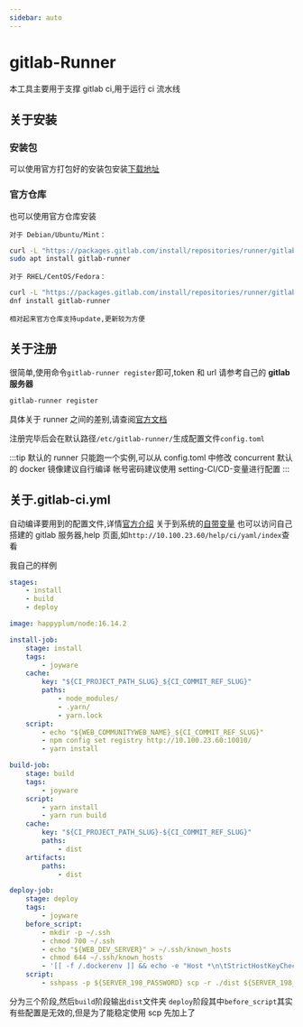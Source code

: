 ```yaml
---
sidebar: auto
---
```


# gitlab-Runner

本工具主要用于支撑 gitlab ci,用于运行 ci 流水线

## 关于安装

### 安装包

可以使用官方打包好的安装包安装[下载地址](https://gitlab-runner-downloads.s3.amazonaws.com/latest/index.html)

### 官方仓库

也可以使用官方仓库安装

    对于 Debian/Ubuntu/Mint：

```bash
curl -L "https://packages.gitlab.com/install/repositories/runner/gitlab-runner/script.deb.sh" | sudo bash
sudo apt install gitlab-runner
```

    对于 RHEL/CentOS/Fedora：

```bash
curl -L "https://packages.gitlab.com/install/repositories/runner/gitlab-runner/script.rpm.sh" | sudo bash
dnf install gitlab-runner
```

    相对起来官方仓库支持update,更新较为方便

## 关于注册

很简单,使用命令`gitlab-runner register`即可,token 和 url 请参考自己的 **gitlab 服务器**

```bash
gitlab-runner register
```

具体关于 runner 之间的差别,请查阅[官方文档](https://docs.gitlab.com/runner/register/)

注册完毕后会在默认路径`/etc/gitlab-runner/`生成配置文件`config.toml`

:::tip
默认的 runner 只能跑一个实例,可以从 config.toml 中修改 concurrent
默认的 docker 镜像建议自行编译
帐号密码建议使用 setting-CI/CD-变量进行配置
:::

## 关于.gitlab-ci.yml

自动编译要用到的配置文件,详情[官方介绍](https://docs.gitlab.com/ee/ci/yaml/index.html)
关于到系统的[自带变量](https://docs.gitlab.com/ee/ci/variables/predefined_variables.html)
也可以访问自己搭建的 gitlab 服务器,help 页面,如`http://10.100.23.60/help/ci/yaml/index`查看

我自己的样例

```yml
stages:
    - install
    - build
    - deploy

image: happyplum/node:16.14.2

install-job:
    stage: install
    tags:
        - joyware
    cache:
        key: "${CI_PROJECT_PATH_SLUG}_${CI_COMMIT_REF_SLUG}"
        paths:
            - node_modules/
            - .yarn/
            - yarn.lock
    script:
        - echo "${WEB_COMMUNITYWEB_NAME}_${CI_COMMIT_REF_SLUG}"
        - npm config set registry http://10.100.23.60:10010/
        - yarn install

build-job:
    stage: build
    tags:
        - joyware
    script:
        - yarn install
        - yarn run build
    cache:
        key: "${CI_PROJECT_PATH_SLUG}-${CI_COMMIT_REF_SLUG}"
        paths:
            - dist
    artifacts:
        paths:
            - dist

deploy-job:
    stage: deploy
    tags:
        - joyware
    before_script:
        - mkdir -p ~/.ssh
        - chmod 700 ~/.ssh
        - echo "${WEB_DEV_SERVER}" > ~/.ssh/known_hosts
        - chmod 644 ~/.ssh/known_hosts
        - '[[ -f /.dockerenv ]] && echo -e "Host *\n\tStrictHostKeyChecking no\n\n" > ~/.ssh/config'
    script:
        - sshpass -p ${SERVER_198_PASSWORD} scp -r ./dist ${SERVER_198_USERNAME}@${WEB_DEV_SERVER}:/home/vcloud/web/${WEB_COMMUNITYWEB_NAME}_${CI_COMMIT_REF_SLUG}
```

分为三个阶段,然后`build`阶段输出`dist`文件夹
`deploy`阶段其中`before_script`其实有些配置是无效的,但是为了能稳定使用 scp 先加上了
